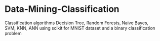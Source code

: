 # Data-Mining-Classification
Classification algorithms Decision Tree, Random Forests, Naive Bayes, SVM, KNN, ANN using scikit for MNIST dataset and a binary classification problem
